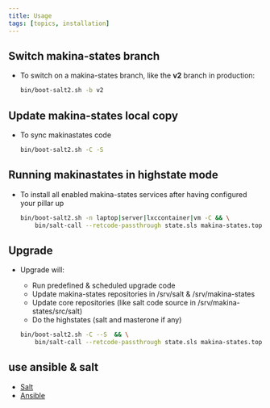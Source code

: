 ```yaml
---
title: Usage
tags: [topics, installation]
---
```


## Switch makina-states branch
- To switch on a makina-states branch, like the **v2** branch in
  production:

    ```sh
    bin/boot-salt2.sh -b v2
    ```

## Update makina-states local copy
- To sync makinastates code

    ```sh
    bin/boot-salt2.sh -C -S
    ```

## Running makinastates in highstate mode
- To install all enabled makina-states services after having configured
  your pillar up

    ```sh
    bin/boot-salt2.sh -n laptop|server|lxccontainer|vm -C && \
        bin/salt-call --retcode-passthrough state.sls makina-states.top
    ```

## Upgrade
- Upgrade will:
    - Run predefined & scheduled upgrade code
    - Update makina-states repositories in /srv/salt & /srv/makina-states
    - Update core repositories (like salt code source in /srv/makina-states/src/salt)
    - Do the highstates (salt and masterone if any)

    ```sh
    bin/boot-salt2.sh -C --S  && \
        bin/salt-call --retcode-passthrough state.sls makina-states.top
    ```
## use ansible & salt
- [Salt](salt)
- [Ansible](ansible)
